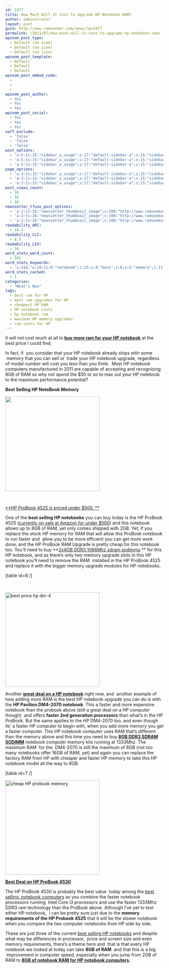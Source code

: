 ```yaml
---
id: 2477
title: How Much Will It Cost To Upgrade HP Notebook RAM?
author: adminstrator
layout: post
guid: http://www.ramseeker.com/news/?p=2477
permalink: /2011/07/how-much-will-it-cost-to-upgrade-hp-notebook-ram/
wpzoom_post_type:
  - Default (no icon)
  - Default (no icon)
  - Default (no icon)
wpzoom_post_template:
  - Default
  - Default
  - Default
wpzoom_post_embed_code:
  - 
  - 
  - 
wpzoom_post_author:
  - Yes
  - Yes
  - Yes
wpzoom_post_social:
  - Yes
  - Yes
  - Yes
naff_exclude:
  - 'false'
  - 'false'
  - 'false'
post_options:
  - 'a:5:{s:15:"sidebar_a_usage";s:17:"default-sidebar-a";s:15:"sidebar_b_usage";s:17:"default-sidebar-b";s:9:"hwa_usage";s:17:"default-headerbar";s:8:"ad_above";s:0:"";s:8:"ad_below";s:0:"";}'
  - 'a:5:{s:15:"sidebar_a_usage";s:17:"default-sidebar-a";s:15:"sidebar_b_usage";s:17:"default-sidebar-b";s:9:"hwa_usage";s:17:"default-headerbar";s:8:"ad_above";s:0:"";s:8:"ad_below";s:0:"";}'
  - 'a:5:{s:15:"sidebar_a_usage";s:17:"default-sidebar-a";s:15:"sidebar_b_usage";s:17:"default-sidebar-b";s:9:"hwa_usage";s:17:"default-headerbar";s:8:"ad_above";s:0:"";s:8:"ad_below";s:0:"";}'
page_options:
  - 'a:3:{s:15:"sidebar_a_usage";s:17:"default-sidebar-a";s:15:"sidebar_b_usage";s:17:"default-sidebar-b";s:9:"hwa_usage";s:17:"default-headerbar";}'
  - 'a:3:{s:15:"sidebar_a_usage";s:17:"default-sidebar-a";s:15:"sidebar_b_usage";s:17:"default-sidebar-b";s:9:"hwa_usage";s:17:"default-headerbar";}'
  - 'a:3:{s:15:"sidebar_a_usage";s:17:"default-sidebar-a";s:15:"sidebar_b_usage";s:17:"default-sidebar-b";s:9:"hwa_usage";s:17:"default-headerbar";}'
post_views_count:
  - 10
  - 10
  - 10
newssetter_tfuse_post_options:
  - 'a:2:{s:26:"newssetter_thumbnail_image";s:100:"http://www.ramseeker.com/wp-content/uploads/2011/07/HP-ProBook-4530s-XU015UT-15.6-LED-Notebook-2.jpg";s:24:"newssetter_disable_image";s:4:"true";}'
  - 'a:2:{s:26:"newssetter_thumbnail_image";s:100:"http://www.ramseeker.com/wp-content/uploads/2011/07/HP-ProBook-4530s-XU015UT-15.6-LED-Notebook-2.jpg";s:24:"newssetter_disable_image";s:4:"true";}'
  - 'a:2:{s:26:"newssetter_thumbnail_image";s:100:"http://www.ramseeker.com/wp-content/uploads/2011/07/HP-ProBook-4530s-XU015UT-15.6-LED-Notebook-2.jpg";s:24:"newssetter_disable_image";s:4:"true";}'
readability_ARI:
  - 14.1
readability_CLI:
  - 8.5
readability_LIX:
  - 39
word_stats_word_count:
  - 582
word_stats_keywords:
  - 's:316:"a:18:{s:8:"notebook";i:25;s:4:"best";i:8;s:6:"memory";i:11;s:7:"upgrade";i:5;s:9:"computers";i:3;s:7:"maximum";i:3;s:7:"selling";i:4;s:7:"probook";i:11;i:4525;i:4;s:9:"notebooks";i:5;s:7:"replace";i:3;s:6:"faster";i:8;s:4:"need";i:3;s:4:"ddr3";i:3;s:4:"deal";i:3;i:2070;i:3;s:8:"computer";i:7;s:10:"processors";i:3;}";'
word_stats_cached:
  - 1
categories:
  - "What's New"
tags:
  - best ram for HP
  - best ram upgrades for HP
  - cheapest HP RAM
  - HP notebook costs
  - hp notebook ram
  - maximum HP memory upgrades
  - ram costs for HP
---
```

<div style="float: right; margin-right: 5px;">
</div>

<div style="float: right; margin-right: 5px;">
</div>

<div style="float: right; margin-right: 5px;">
</div>

It will not cost much at all to **[buy more ram for your HP notebook][1]** at the best price I could find.

In fact, if  you consider that your HP notebook already ships with some  memory that you can sell or  trade your HP notebook upgrade, regardless of model number will cost you less than you think.  Most HP notebook computers manufactured in 2011 are capable of accepting and recognizing 8GB of RAM so why not spend the $50 or so to max out your HP notebook to the maximum performance potential?

**Best Selling HP NoteBook Memory**

[<img class="size-full wp-image-2483 alignnone" title="HP ProBook 4525s XT950UT 15.6 LED Notebook (2" src="http://www.ramseeker.com/wp-content/uploads/2011/07/HP-ProBook-4525s-XT950UT-15.6-LED-Notebook-2.jpg" alt="" width="300" height="300" />][2]

&nbsp;

[**HP ProBook 4525 is priced under $500. **][2]

One of the **best selling HP notebooks** you can buy today is the HP ProBook 4525 ([currently on sale at Amazon for under $500][2]) and this notebook allows up to 8GB of RAM, yet only comes shipped with 2GB. Yet, if you replace the stock HP memory for RAM that will allow this ProBook notebook to run faster and  allow you to be more efficient you can get more work done, and the HP ProBook RAM Upgrade is pretty cheap for this notebook too. You&#8217;ll need to buy **[2x4GB DDR3 1066Mhz sdram sodimms][3] ** for this HP notebook, and as there&#8217;s only two memory upgrade slots in this HP notebook you&#8217;ll need to remove the RAM  installed in the HP ProBook 4525 and replace it with the bigger memory upgrade modules for HP notebooks.

[table id=8 /]

&nbsp;

[<img class="size-full wp-image-2484 alignnone" title="cheapest hp pavilion dm-4" src="http://www.ramseeker.com/wp-content/uploads/2011/07/41fJH60zaQL._SL500_AA300_.jpg" alt="best price hp dm-4" width="300" height="300" />][4]

Another **[great deal on a HP notebook][4]** right now, and  another example of how adding more RAM is the best HP notebook upgrade you can do is with the **HP Pavilion DM4-2070 notebook**. This a faster and more expensive notebook than the probook above (still a great deal on a HP computer though)  and offers **faster 2nd generation processors** than what&#8217;s in the HP ProBook. But the same applies to the HP DM4-2070 too, and even though its&#8217; a faster HP computer to begin with, when you add more memory you get a faster computer. This HP notebook computer uses RAM that&#8217;s different than the memory above and this time you need to buy **[8GB DDR3 SDRAM SODIMM][1]** notebook computer memory kits running at 1333Mhz. The maximum RAM  for the  DM4-2070 is still the maximum of 8GB (not too many notebooks offer 16GB of RAM, yet) and again you can replace the factory RAM from HP with cheaper and faster HP memory to take this HP notebook model all the way to 8GB.

[table id=7 /]

[<img class="size-full wp-image-2480 alignnone" title="HP ProBook 4530s XU015UT 15.6 LED Notebook " src="http://www.ramseeker.com/wp-content/uploads/2011/07/HP-ProBook-4530s-XU015UT-15.6-LED-Notebook-2.jpg" alt="cheap HP probook memory" width="300" height="300" />][5]

[**Best Deal on HP ProBook 4530**][6]

The HP ProBook 4530 is probably the best value  today among the [best selling  notebook computers][7] as you combine the faster notebook processors running  Intel Core i3 processors and use the faster 1333Mhz DDR3 ram technology than the ProBook above. Although I&#8217;ve yet to test either HP notebook,  I can be pretty sure just due to the **memory requirements of the HP Probook 4525** that it will be the slower notebook when you compare the two computer notebooks from HP side by side.

These are just three of the current [best selling HP notebooks][8] and despite what may be differences in processor,  price and screen size and even memory requirements, there&#8217;s a theme here and  that is that every HP notebook we looked at today can take **8GB of RAM**  and that this is a big  improvement in computer speed, especially when you jump from 2GB of RAM to **[8GB of notebook RAM for HP notebook computers][1]**.

# <span class="Apple-style-span" style="font-size: 13px; font-weight: normal;"> </span>

&nbsp;

#

 [1]: http://www.tkqlhce.com/click-1548159-10273954?url=http%3A%2F%2Fwww.crucial.com%2Fstore%2Faffiliateredirect.asp%3Fimodule%3DCT2KIT51264BC1339%26aid%3D10273954%26cid%3D777292%26subid%3D890%26PRS%3Duscj&cjsku=CT2KIT51264BC1339
 [2]: http://www.amazon.com/gp/product/B0046UY3X0/ref=as_li_ss_tl?ie=UTF8&tag=ramseeker-20&linkCode=as2&camp=217145&creative=399369&creativeASIN=B0046UY3X0
 [3]: http://www.anrdoezrs.net/click-1548159-10273954?url=http://www.crucial.com/store/affiliateredirect.asp?imodule=CT2KIT51264BC1067&aid=1027395&cid=777292&subid=89&PRS&uscj&cjsku=CT2KIT51264BC1067
 [4]: http://www.amazon.com/gp/product/B0051OLPT0/ref=as_li_ss_tl?ie=UTF8&tag=ramseeker-20&linkCode=as2&camp=217145&creative=399373&creativeASIN=B0051OLPT0
 [5]: http://www.amazon.com/gp/product/B004RCUIJU/ref=as_li_ss_tl?ie=UTF8&tag=ramseeker-20&linkCode=as2&camp=217145&creative=399373&creativeASIN=B004RCUIJU
 [6]: http://www.amazon.com/gp/product/B004RCUIJU/ref=as_li_ss_tl?ie=UTF8&tag=ramseeker-20&linkCode=as2&camp=217145&creative=399373&creativeASIN=B004RCUIJU "best hp probook prices"
 [7]: http://www.amazon.com/gp/redirect.html?ie=UTF8&location=http%3A%2F%2Fwww.amazon.com%2Fgp%2Fbestsellers%2Felectronics%2F565108%3Fie%3DUTF8%26ref_%3Dzg_bs_nav%23&tag=ramseeker-20&linkCode=ur2&camp=1789&creative=390957
 [8]: http://www.amazon.com/gp/redirect.html?ie=UTF8&location=http%3A%2F%2Fwww.amazon.com%2Fs%3Fie%3DUTF8%26redirect%3Dtrue%26ref_%3Dsr_nr_n_1%26keywords%3Dhp%2520notebook%2520laptop%26bbn%3D541966%26qid%3D1311097069%26rnid%3D541966%26rh%3Dn%253A172282%252Ck%253Ahp%2520notebook%2520laptop%252Cn%253A%2521493964%252Cn%253A541966%252Cn%253A565108%23&tag=ramseeker-20&linkCode=ur2&camp=1789&creative=390957